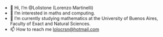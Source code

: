 - 👋 Hi, I’m @Lolistone (Lorenzo Martinelli)
- 👀 I’m interested in maths and computing.
- 🌱 I’m currently studying mathematics at the University of Buenos Aires, Faculty of Exact and Natural Sciences.
- 📫 How to reach me lolocrsn@hotmail.com

<!---
Lolistone/Lolistone is a ✨ special ✨ repository because its `README.md` (this file) appears on your GitHub profile.
You can click the Preview link to take a look at your changes.
--->

